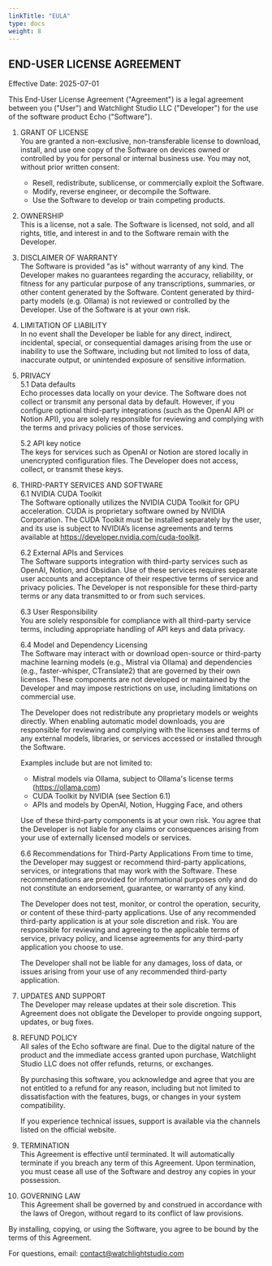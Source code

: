 ```yaml
---
linkTitle: "EULA"
type: docs
weight: 8
---
```

## END-USER LICENSE AGREEMENT
Effective Date: 2025-07-01

This End-User License Agreement ("Agreement") is a legal agreement between you ("User") and Watchlight Studio LLC ("Developer") for the use of the software product Echo ("Software").

1. GRANT OF LICENSE  
You are granted a non-exclusive, non-transferable license to download, install, and use one copy of the Software on devices owned or controlled by you for personal or internal business use.
	You may not, without prior written consent:  
	- Resell, redistribute, sublicense, or commercially exploit the Software.  
	- Modify, reverse engineer, or decompile the Software.  
	- Use the Software to develop or train competing products.

2. OWNERSHIP  
This is a license, not a sale. The Software is licensed, not sold, and all rights, title, and interest in and to the Software remain with the Developer.

3. DISCLAIMER OF WARRANTY  
The Software is provided "as is" without warranty of any kind. The Developer makes no guarantees regarding the accuracy, reliability, or fitness for any particular purpose of any transcriptions, summaries, or other content generated by the Software. Content generated by third-party models (e.g. Ollama) is not reviewed or controlled by the Developer. Use of the Software is at your own risk.

4. LIMITATION OF LIABILITY  
In no event shall the Developer be liable for any direct, indirect, incidental, special, or consequential damages arising from the use or inability to use the Software, including but not limited to loss of data, inaccurate output, or unintended exposure of sensitive information.

5. PRIVACY  
	5.1 Data defaults  
	Echo processes data locally on your device. The Software does not collect or transmit any personal data by default. However, if you configure optional third-party integrations (such as the OpenAI API or Notion API), you are solely responsible for reviewing and complying with the terms and privacy policies of those services.

	5.2 API key notice  
	The keys for services such as OpenAI or Notion are stored locally in unencrypted configuration files. The Developer does not access, collect, or transmit these keys.

6. THIRD-PARTY SERVICES AND SOFTWARE  
	6.1 NVIDIA CUDA Toolkit  
	The Software optionally utilizes the NVIDIA CUDA Toolkit for GPU acceleration. CUDA is proprietary software owned by NVIDIA Corporation. The CUDA Toolkit must be installed separately by the user, and its use is subject to NVIDIA’s license agreements and terms available at https://developer.nvidia.com/cuda-toolkit.

	6.2 External APIs and Services  
	The Software supports integration with third-party services such as OpenAI, Notion, and Obsidian. Use of these services requires separate user accounts and acceptance of their respective terms of service and privacy policies. The Developer is not responsible for these third-party terms or any data transmitted to or from such services.

	6.3 User Responsibility  
	You are solely responsible for compliance with all third-party service terms, including appropriate handling of API keys and data privacy.

	6.4 Model and Dependency Licensing  
	The Software may interact with or download open-source or third-party machine learning models (e.g., Mistral via Ollama) and dependencies (e.g., faster-whisper, CTranslate2) that are governed by their own licenses. These components are not developed or maintained by the Developer and may impose restrictions on use, including limitations on commercial use.

	The Developer does not redistribute any proprietary models or weights directly. When enabling automatic model downloads, you are responsible for reviewing and complying with the licenses and terms of any external models, libraries, or services accessed or installed through the Software.

	Examples include but are not limited to:  
	- Mistral models via Ollama, subject to Ollama's license terms (https://ollama.com)  
	- CUDA Toolkit by NVIDIA (see Section 6.1)  
	- APIs and models by OpenAI, Notion, Hugging Face, and others

	Use of these third-party components is at your own risk. You agree that the Developer is not liable for any claims or consequences arising from your use of externally licensed models or services.
	
	6.6 Recommendations for Third-Party Applications
	From time to time, the Developer may suggest or recommend third-party applications, services, or integrations that may work with the Software. These recommendations are provided for informational purposes only and do not constitute an endorsement, guarantee, or warranty of any kind.

	The Developer does not test, monitor, or control the operation, security, or content of these third-party applications. Use of any recommended third-party application is at your sole discretion and risk. You are responsible for reviewing and agreeing to the applicable terms of service, privacy policy, and license agreements for any third-party application you choose to use.

	The Developer shall not be liable for any damages, loss of data, or issues arising from your use of any recommended third-party application.

7. UPDATES AND SUPPORT  
The Developer may release updates at their sole discretion. This Agreement does not obligate the Developer to provide ongoing support, updates, or bug fixes.

8. REFUND POLICY  
	All sales of the Echo software are final. Due to the digital nature of the product and the immediate access granted upon purchase, Watchlight Studio LLC does not offer refunds, returns, or exchanges.

	By purchasing this software, you acknowledge and agree that you are not entitled to a refund for any reason, including but not limited to dissatisfaction with the features, bugs, or changes in your system compatibility.

	If you experience technical issues, support is available via the channels listed on the official website.

9. TERMINATION  
This Agreement is effective until terminated. It will automatically terminate if you breach any term of this Agreement. Upon termination, you must cease all use of the Software and destroy any copies in your possession.

10. GOVERNING LAW  
This Agreement shall be governed by and construed in accordance with the laws of Oregon, without regard to its conflict of law provisions.

By installing, copying, or using the Software, you agree to be bound by the terms of this Agreement.

For questions, email: contact@watchlightstudio.com
